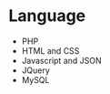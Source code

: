 # Language
<ul>
    <li>PHP</li>
    <li>HTML and CSS</li>
    <li>Javascript and JSON</li>
    <li>JQuery</li>
    <li>MySQL</li>
</ul>
